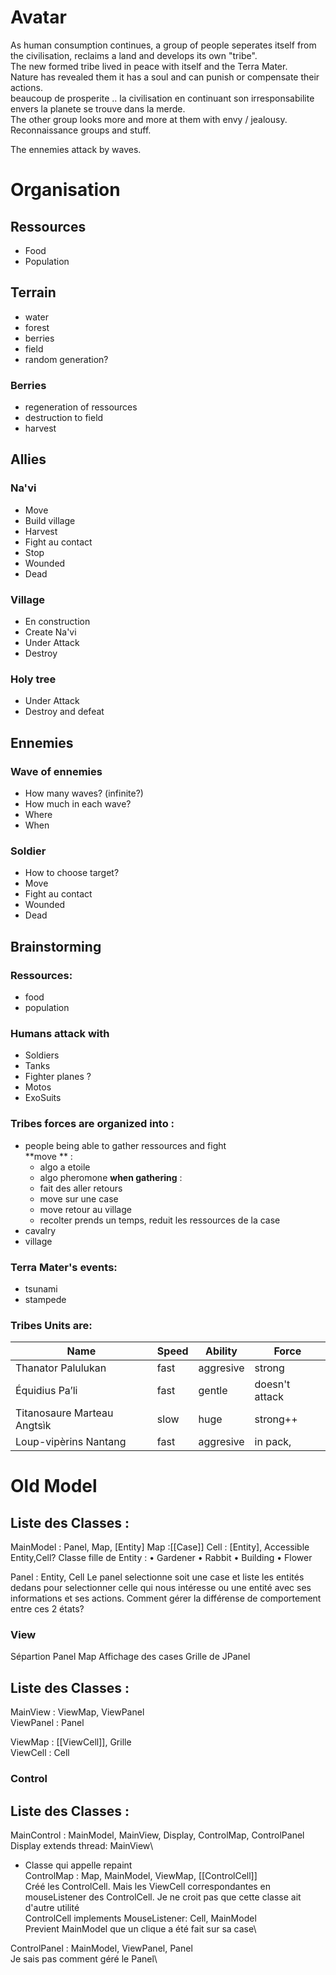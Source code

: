 # Avatar
As human consumption continues, a group of people seperates itself from the civilisation, reclaims a land
and develops its own "tribe".\
The new formed tribe lived in peace with itself and the Terra Mater.\
Nature has revealed them it has a soul and can punish or compensate their actions.\
beaucoup de prosperite .. la civilisation en continuant son irresponsabilite envers la planete se trouve dans la merde.\
The other group looks more and more at them with envy / jealousy.\
Reconnaissance groups and stuff.

The ennemies attack by waves.

# Organisation 

## Ressources
* Food
* Population

## Terrain 
* water
* forest
* berries
* field
* random generation?
### Berries
* regeneration of ressources
* destruction to field
* harvest

## Allies
### Na'vi
* Move
* Build village
* Harvest
* Fight au contact
* Stop
* Wounded
* Dead

### Village
* En construction
* Create Na'vi
* Under Attack
* Destroy

### Holy tree 
* Under Attack
* Destroy and defeat

## Ennemies
### Wave of ennemies
* How many waves? (infinite?)
* How much in each wave?
* Where
* When

### Soldier
* How to choose target?
* Move
* Fight au contact
* Wounded
* Dead




## Brainstorming


### Ressources: 
* food 
* population

### Humans attack with 
* Soldiers
* Tanks
* Fighter planes ?
* Motos
* ExoSuits

### Tribes forces are organized into :
* people being able to gather ressources and fight\
**move ** : 
	* algo a etoile
	* algo pheromone
**when gathering** : 
 	* fait des aller retours
 	* move sur une case
 	* move retour au village
 	* recolter prends un temps, reduit les ressources de la case 
* cavalry
* village


### Terra Mater's events:
* tsunami
* stampede

### Tribes Units are:
Name 						| Speed | Ability 	| Force 
---							|---	|---		|---|
Thanator Palulukan 			| fast 	|aggresive 	| strong
Équidius Pa’li 				| fast 	| gentle 	| doesn't attack
Titanosaure Marteau Angtsìk | slow 	|  huge 	| strong++
Loup-vipèrins Nantang	 	| fast 	| aggresive | in pack, 

#  Old Model

## Liste des Classes :

MainModel : Panel, Map, [Entity]
Map :[[Case]]
Cell : [Entity], Accessible
Entity,Cell?
Classe fille de Entity :
    • Gardener
    • Rabbit
    • Building
    • Flower

Panel : Entity, Cell
    Le panel selectionne soit une case et liste les entités dedans pour selectionner celle qui nous intéresse ou une entité avec ses informations et ses actions. Comment gérer la différense de comportement entre ces 2 états?
### View 
Sépartion Panel Map
Affichage des cases
Grille de JPanel

## Liste des Classes :

MainView : ViewMap, ViewPanel\
ViewPanel : Panel

ViewMap : [[ViewCell]], Grille\
ViewCell : Cell
### Control

## Liste des Classes :

MainControl : MainModel, MainView, Display, ControlMap, ControlPanel\
Display extends thread: MainView\
*   Classe qui appelle repaint \
ControlMap : Map, MainModel, ViewMap, [[ControlCell]]\
    Créé les ControlCell. Mais les ViewCell correspondantes en mouseListener des ControlCell. Je ne croit pas que cette classe ait d'autre utilité\
ControlCell implements MouseListener: Cell, MainModel\
    Previent MainModel que un clique a été fait sur sa case\

ControlPanel : MainModel, ViewPanel, Panel\
    Je sais pas comment géré le Panel\
